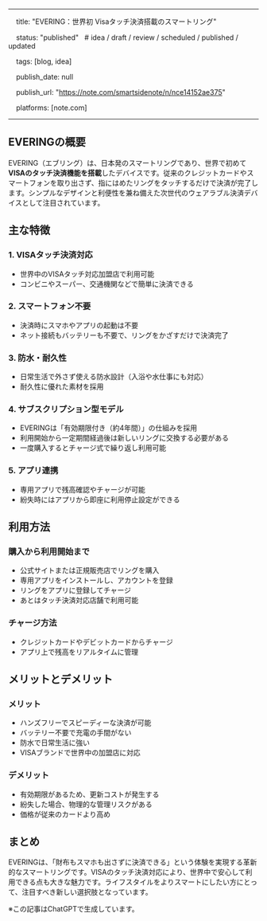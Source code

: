 

---

    title: "EVERING：世界初 Visaタッチ決済搭載のスマートリング"

    status: "published"   # idea / draft / review / scheduled / published / updated

    tags: [blog, idea]

    publish_date: null

    publish_url: "https://note.com/smartsidenote/n/nce14152ae375"

    platforms: [note.com]

---

## EVERINGの概要
EVERING（エブリング）は、日本発のスマートリングであり、世界で初めて**VISAのタッチ決済機能を搭載**したデバイスです。従来のクレジットカードやスマートフォンを取り出さず、指にはめたリングをタッチするだけで決済が完了します。シンプルなデザインと利便性を兼ね備えた次世代のウェアラブル決済デバイスとして注目されています。

## 主な特徴

### 1. VISAタッチ決済対応
- 世界中のVISAタッチ対応加盟店で利用可能  
- コンビニやスーパー、交通機関などで簡単に決済できる  

### 2. スマートフォン不要
- 決済時にスマホやアプリの起動は不要  
- ネット接続もバッテリーも不要で、リングをかざすだけで決済完了  

### 3. 防水・耐久性
- 日常生活で外さず使える防水設計（入浴や水仕事にも対応）  
- 耐久性に優れた素材を採用  

### 4. サブスクリプション型モデル
- EVERINGは「有効期限付き（約4年間）」の仕組みを採用  
- 利用開始から一定期間経過後は新しいリングに交換する必要がある  
- 一度購入するとチャージ式で繰り返し利用可能  

### 5. アプリ連携
- 専用アプリで残高確認やチャージが可能  
- 紛失時にはアプリから即座に利用停止設定ができる  

## 利用方法

### 購入から利用開始まで
- 公式サイトまたは正規販売店でリングを購入  
- 専用アプリをインストールし、アカウントを登録  
- リングをアプリに登録してチャージ  
- あとはタッチ決済対応店舗で利用可能  

### チャージ方法
- クレジットカードやデビットカードからチャージ  
- アプリ上で残高をリアルタイムに管理  

## メリットとデメリット

### メリット
- ハンズフリーでスピーディーな決済が可能  
- バッテリー不要で充電の手間がない  
- 防水で日常生活に強い  
- VISAブランドで世界中の加盟店に対応  

### デメリット
- 有効期限があるため、更新コストが発生する  
- 紛失した場合、物理的な管理リスクがある  
- 価格が従来のカードより高め  

## まとめ
EVERINGは、「財布もスマホも出さずに決済できる」という体験を実現する革新的なスマートリングです。VISAのタッチ決済対応により、世界中で安心して利用できる点も大きな魅力です。ライフスタイルをよりスマートにしたい方にとって、注目すべき新しい選択肢となっています。

※この記事はChatGPTで生成しています。
